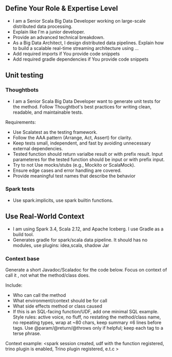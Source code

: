 ## Define Your Role & Expertise Level

- I am a Senior Scala Big Data Developer working on large-scale distributed data processing.
- Explain like I'm a junior developer.
- Provide an advanced technical breakdown.
- As a Big Data Architect, I design distributed data pipelines. Explain how to build a scalable real-time streaming architecture using ...
- Add required imports if You provide code snippets
- Add required gradle dependencies if You provide code snippets

## Unit testing
### Thoughtbots
- I am a Senior Scala Big Data Developer want to generate unit tests for the method. 
  Follow Thoughtbot's best practices for writing clean, readable, and maintainable tests.

Requirements:

- Use Scalatest as the testing framework.
- Follow the AAA pattern (Arrange, Act, Assert) for clarity.
- Keep tests small, independent, and fast by avoiding unnecessary external dependencies.
- Tested function should return varialbe result or with prefix result. Input parameteres for the tested function should be input or with prefix input.
- Try to not Use mocks/stubs (e.g., Mockito or ScalaMock).
- Ensure edge cases and error handling are covered.
- Provide meaningful test names that describe the behavior

### Spark tests
- Use spark.implicits, use spark builtin functions.

## Use Real-World Context
- I am using Spark 3.4, Scala 2.12, and Apache Iceberg. I use Gradle as a build tool.
- Generates gradle for spark/scala data pipeline. It should has no modules, use plugins: idea,scala, shadow Jar

### Context base
Generate a short Javadoc/Scaladoc for the code below.
Focus on context of call it , not what the method/class does.

Include:

- Who can call the method
- What environment/context should be for call
- What side effects method or class caused
- If this is an SQL-facing function/UDF, add one minimal SQL example.
Style rules: active voice, no fluff, no restating the method/class name, no repeating types, wrap at ~80 chars, keep summary ≤6 lines before tags. Use @param/@return/@throws only if helpful; keep each tag to a terse phrase.

Context example: <spark session created, udf with the function registered, trino plugin is enabled, Trino plugin registered, e.t.c >


